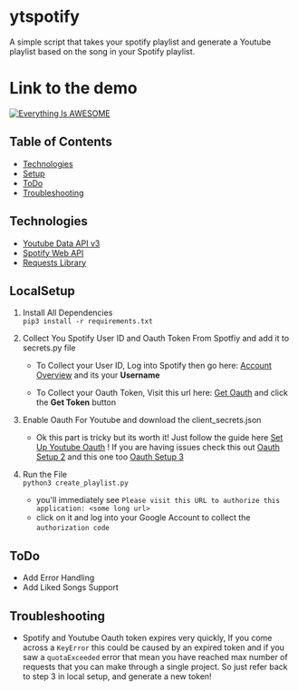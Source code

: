 # ytspotify
A simple script that takes your spotify playlist and generate a Youtube playlist based on the song in your Spotify playlist.

# Link to the demo 

[![Everything Is AWESOME](https://i3.ytimg.com/vi/9yDr8gOOADE/maxresdefault.jpg)](https://youtu.be/9yDr8gOOADE-Y?t=35s "Everything Is AWESOME")


## Table of Contents
* [Technologies](#Technologies)
* [Setup](#LocalSetup)
* [ToDo](#ToDo)
* [Troubleshooting](#Troubleshooting)

## Technologies
* [Youtube Data API v3]
* [Spotify Web API]
* [Requests Library]

## LocalSetup
1) Install All Dependencies   
`pip3 install -r requirements.txt`

2) Collect You Spotify User ID and Oauth Token From Spotfiy and add it to secrets.py file
    * To Collect your User ID, Log into Spotify then go here: [Account Overview] and its your **Username**
   
    * To Collect your Oauth Token, Visit this url here: [Get Oauth] and click the **Get Token** button


3) Enable Oauth For Youtube and download the client_secrets.json   
    * Ok this part is tricky but its worth it! Just follow the guide here [Set Up Youtube Oauth] ! 
    If you are having issues check this out [Oauth Setup 2] and this one too [Oauth Setup 3] 

4) Run the File  
`python3 create_playlist.py`   
    * you'll immediately see `Please visit this URL to authorize this application: <some long url>`
    * click on it and log into your Google Account to collect the `authorization code`


## ToDo
* Add Error Handling
* Add Liked Songs Support

## Troubleshooting
* Spotify and Youtube Oauth token expires very quickly, If you come across a `KeyError` this could
be caused by an expired token and if you saw a `quotaExceeded` error that mean you have reached max number of requests that you can make through a single project. So just refer back to step 3 in local setup, and generate a new
token!  


   [Youtube Data API v3]: <https://developers.google.com/youtube/v3>
   [Spotify Web API]: <https://developer.spotify.com/documentation/web-api/>
   [Requests Library ]: <https://requests.readthedocs.io/en/master/>
   [Account Overview]: <https://www.spotify.com/us/account/overview/>
   [Get Oauth]: <https://developer.spotify.com/console/post-playlists/>
   [Set Up Youtube Oauth]: <https://developers.google.com/youtube/v3/getting-started/>
   [Oauth Setup 2]:<https://stackoverflow.com/questions/11485271/google-oauth-2-authorization-error-redirect-uri-mismatch/>
   [Oauth Setup 3]:<https://github.com/googleapis/google-api-python-client/blob/master/docs/client-secrets.md/>
